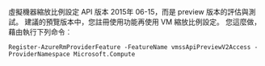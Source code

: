 虛擬機器縮放比例設定 API 版本 2015年 06-15，而是 preview 版本的評估與測試。 建議的預覽版本中，您註冊使用功能再使用 VM 縮放比例設定。 您這麼做，藉由執行下列命令︰

    Register-AzureRmProviderFeature -FeatureName vmssApiPreviewV2Access -ProviderNamespace Microsoft.Compute
